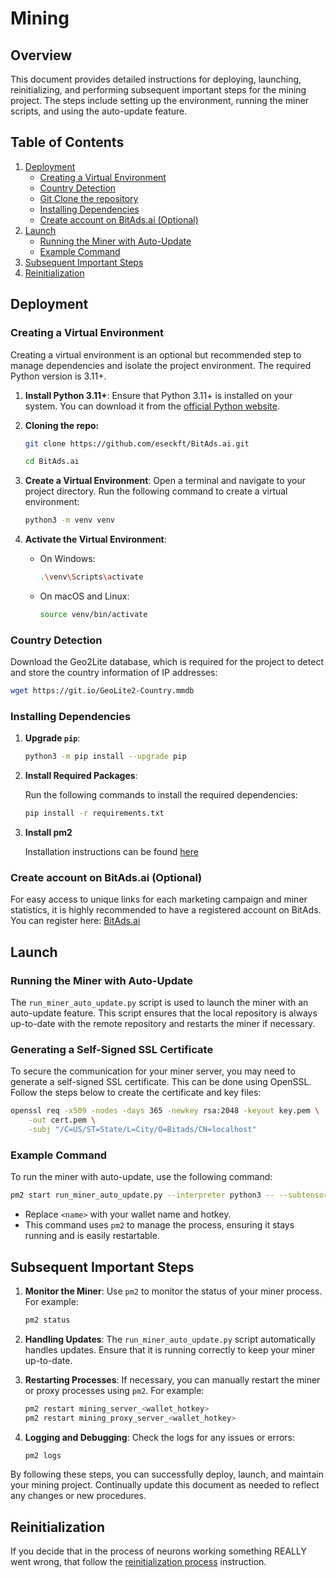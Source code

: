 # Mining

## Overview

This document provides detailed instructions for deploying, launching, reinitializing, and performing subsequent
important steps for the mining project. The steps include setting up the environment, running the miner scripts, and
using the auto-update feature.

## Table of Contents

1. [Deployment](#deployment)
    - [Creating a Virtual Environment](#creating-a-virtual-environment)
    - [Country Detection](#country-detection)
    - [Git Clone the repository](#git-clone-the-repository)
    - [Installing Dependencies](#installing-dependencies)
    - [Create account on BitAds.ai (Optional)](#create-account-on-bitadsai-optional)
2. [Launch](#launch)
    - [Running the Miner with Auto-Update](#running-the-miner-with-auto-update)
    - [Example Command](#example-command)
3. [Subsequent Important Steps](#subsequent-important-steps)
4. [Reinitialization](#reinitialization)

## Deployment

### Creating a Virtual Environment

Creating a virtual environment is an optional but recommended step to manage dependencies and isolate the project
environment. The required Python version is 3.11+.

1. **Install Python 3.11+**:
   Ensure that Python 3.11+ is installed on your system. You can download it from
   the [official Python website](https://www.python.org/downloads/).

2. **Cloning the repo:**

   ```bash
   git clone https://github.com/eseckft/BitAds.ai.git
   
   cd BitAds.ai
   ```

3. **Create a Virtual Environment**:
   Open a terminal and navigate to your project directory. Run the following command to create a virtual environment:

   ```bash
   python3 -m venv venv
   ```

4. **Activate the Virtual Environment**:
    - On Windows:

      ```bash
      .\venv\Scripts\activate
      ```

    - On macOS and Linux:

      ```bash
      source venv/bin/activate
      ```

### Country Detection

Download the Geo2Lite database, which is required for the project to detect and store the country information of IP
addresses:

```bash
wget https://git.io/GeoLite2-Country.mmdb
```

### Installing Dependencies

1. **Upgrade `pip`**:

   ```bash
   python3 -m pip install --upgrade pip
   ```

2. **Install Required Packages**:

   Run the following commands to install the required dependencies:

   ```bash
   pip install -r requirements.txt
   ```
   
3. **Install pm2**

   Installation instructions can be found [here](https://pm2.io/docs/runtime/guide/installation/)

### Create account on BitAds.ai (Optional)

For easy access to unique links for each marketing campaign and miner statistics, it is highly recommended to have a registered account on BitAds. You can register here: [BitAds.ai](https://bitads.ai/register)  <br>


## Launch

### Running the Miner with Auto-Update

The `run_miner_auto_update.py` script is used to launch the miner with an auto-update feature. This script ensures that
the local repository is always up-to-date with the remote repository and restarts the miner if necessary.

### Generating a Self-Signed SSL Certificate

To secure the communication for your miner server, you may need to generate a self-signed SSL certificate. This can be
done using OpenSSL. Follow the steps below to create the certificate and key files:

```bash
openssl req -x509 -nodes -days 365 -newkey rsa:2048 -keyout key.pem \
    -out cert.pem \
    -subj "/C=US/ST=State/L=City/O=Bitads/CN=localhost"
```

### Example Command

To run the miner with auto-update, use the following command:

```bash
pm2 start run_miner_auto_update.py --interpreter python3 -- --subtensor.network local --wallet.name <name> --wallet.hotkey <name>
```

- Replace `<name>` with your wallet name and hotkey.
- This command uses `pm2` to manage the process, ensuring it stays running and is easily restartable.

## Subsequent Important Steps

1. **Monitor the Miner**:
   Use `pm2` to monitor the status of your miner process. For example:

   ```bash
   pm2 status
   ```

2. **Handling Updates**:
   The `run_miner_auto_update.py` script automatically handles updates. Ensure that it is running correctly to keep your
   miner up-to-date.

3. **Restarting Processes**:
   If necessary, you can manually restart the miner or proxy processes using `pm2`. For example:

   ```bash
   pm2 restart mining_server_<wallet_hotkey>
   pm2 restart mining_proxy_server_<wallet_hotkey>
   ```

4. **Logging and Debugging**:
   Check the logs for any issues or errors:

   ```bash
   pm2 logs
   ```

By following these steps, you can successfully deploy, launch, and maintain your mining project. Continually update this
document as needed to reflect any changes or new procedures.

## Reinitialization

If you decide that in the process of neurons working something REALLY went wrong,
that follow the [reinitialization process](reinitialization.md) instruction.
